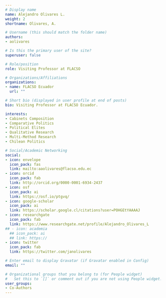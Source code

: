 ```yaml
---
# Display name
name: Alejandro Olivares L.
weight: 2
shortname: Olivares, A.

# Username (this should match the folder name)
authors:
- aolivares

# Is this the primary user of the site?
superuser: false

# Role/position
role: Visiting Professor at FLACSO

# Organizations/Affiliations
organizations:
- name: FLACSO Ecuador
  url: ""

# Short bio (displayed in user profile at end of posts)
bio: Visiting Professor at FLACSO Ecuador.

interests:
- Cabinets Composition
- Comparative Politics
- Political Elites
- Qualitative Research 
- Multi-Method Research
- Chilean Politics

# Social/Academic Networking
social:
- icon: envelope
  icon_pack: fas
  link: mailto:aaolivares@flacso.edu.ec
- icon: orcid
  icon_pack: fab
  link: http://orcid.org/0000-0001-6934-2437
- icon: osf
  icon_pack: ai
  link: https://osf.io/ptgvq/
- icon: google-scholar
  icon_pack: ai
  link: https://scholar.google.cl/citations?user=POHGEtYAAAAJ
- icon: researchgate
  icon_pack: fab
  link: https://www.researchgate.net/profile/Alejandro_Olivares_L
## - icon: academia
  ## icon_pack: ai
  ## link: https://
- icon: twitter
  icon_pack: fab
  link: https://twitter.com/janolivares

# Enter email to display Gravatar (if Gravatar enabled in Config)
email: ""

# Organizational groups that you belong to (for People widget)
#   Set this to `[]` or comment out if you are not using People widget.
user_groups:
- Co-Authors
---
```

